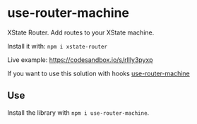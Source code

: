 # use-router-machine

XState Router. Add routes to your XState machine.

Install it with: `npm i xstate-router`

Live example: https://codesandbox.io/s/rllly3pyxp

If you want to use this solution with hooks [use-router-machine](https://github.com/carloslfu/use-router-machine)

## Use

Install the library with `npm i use-router-machine`.

```

```
